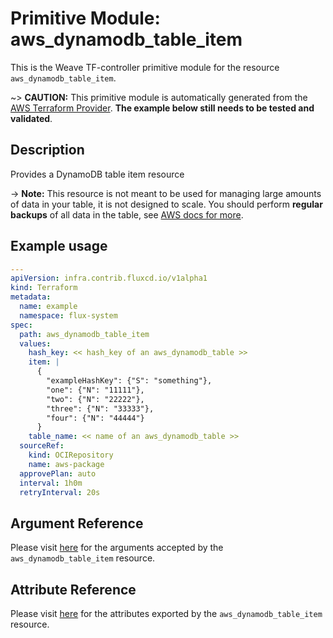 
# Primitive Module: aws_dynamodb_table_item

This is the Weave TF-controller primitive module for the resource `aws_dynamodb_table_item`.

~> **CAUTION:** This primitive module is automatically generated from the [AWS Terraform Provider](https://registry.terraform.io/providers/hashicorp/aws/latest/docs/resources/dynamodb_table_item). **The example below still needs to be tested and validated**.

## Description

Provides a DynamoDB table item resource

-> **Note:** This resource is not meant to be used for managing large amounts of data in your table, it is not designed to scale.
  You should perform **regular backups** of all data in the table, see [AWS docs for more](https://docs.aws.amazon.com/amazondynamodb/latest/developerguide/BackupRestore.html).

## Example usage

```yaml
---
apiVersion: infra.contrib.fluxcd.io/v1alpha1
kind: Terraform
metadata:
  name: example
  namespace: flux-system
spec:
  path: aws_dynamodb_table_item
  values:
    hash_key: << hash_key of an aws_dynamodb_table >>
    item: |
      {
        "exampleHashKey": {"S": "something"},
        "one": {"N": "11111"},
        "two": {"N": "22222"},
        "three": {"N": "33333"},
        "four": {"N": "44444"}
      }
    table_name: << name of an aws_dynamodb_table >>
  sourceRef:
    kind: OCIRepository
    name: aws-package
  approvePlan: auto
  interval: 1h0m
  retryInterval: 20s
```

## Argument Reference

Please visit [here](https://registry.terraform.io/providers/hashicorp/aws/latest/docs/resources/dynamodb_table_item#argument-reference) for the arguments accepted by the `aws_dynamodb_table_item` resource.

## Attribute Reference

Please visit [here](https://registry.terraform.io/providers/hashicorp/aws/latest/docs/resources/dynamodb_table_item#attributes-reference) for the attributes exported by the `aws_dynamodb_table_item` resource.
